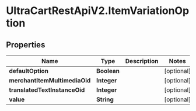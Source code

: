 # UltraCartRestApiV2.ItemVariationOption

## Properties
Name | Type | Description | Notes
------------ | ------------- | ------------- | -------------
**defaultOption** | **Boolean** |  | [optional] 
**merchantItemMultimediaOid** | **Integer** |  | [optional] 
**translatedTextInstanceOid** | **Integer** |  | [optional] 
**value** | **String** |  | [optional] 



